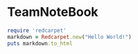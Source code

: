 # TeamNoteBook
```ruby
require 'redcarpet'
markdown = Redcarpet.new("Hello World!")
puts markdown.to_html
```
